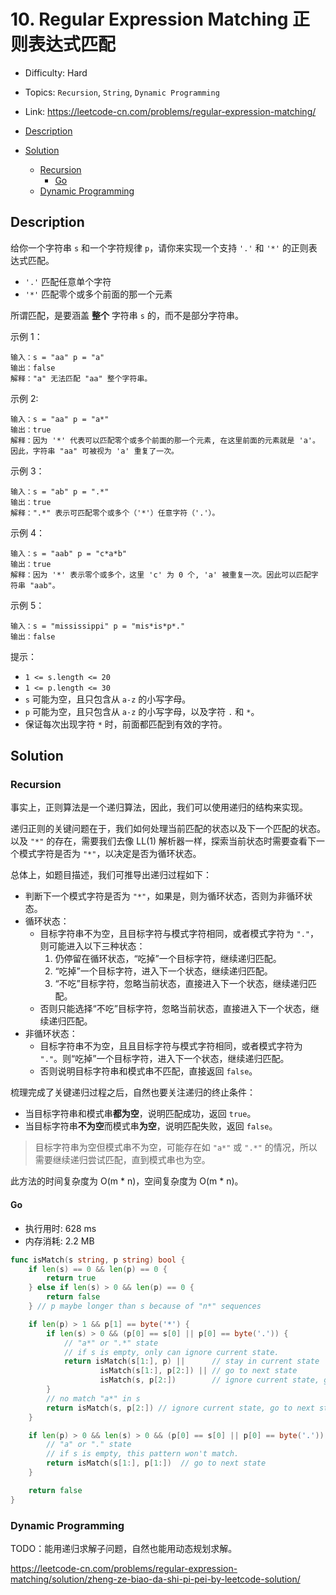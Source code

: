 <!-- omit in toc -->
# 10. Regular Expression Matching 正则表达式匹配

- Difficulty: Hard
- Topics: `Recursion`, `String`, `Dynamic Programming`
- Link: https://leetcode-cn.com/problems/regular-expression-matching/

- [Description](#description)
- [Solution](#solution)
  - [Recursion](#recursion)
    - [Go](#go)
  - [Dynamic Programming](#dynamic-programming)

## Description

给你一个字符串 `s` 和一个字符规律 `p`，请你来实现一个支持 `'.'` 和 `'*'` 的正则表达式匹配。

- `'.'` 匹配任意单个字符
- `'*'` 匹配零个或多个前面的那一个元素

所谓匹配，是要涵盖 **整个** 字符串 `s` 的，而不是部分字符串。

示例 1：
```
输入：s = "aa" p = "a"
输出：false
解释："a" 无法匹配 "aa" 整个字符串。
```
示例 2:
```
输入：s = "aa" p = "a*"
输出：true
解释：因为 '*' 代表可以匹配零个或多个前面的那一个元素, 在这里前面的元素就是 'a'。因此，字符串 "aa" 可被视为 'a' 重复了一次。
```
示例 3：
```
输入：s = "ab" p = ".*"
输出：true
解释：".*" 表示可匹配零个或多个（'*'）任意字符（'.'）。
```
示例 4：
```
输入：s = "aab" p = "c*a*b"
输出：true
解释：因为 '*' 表示零个或多个，这里 'c' 为 0 个, 'a' 被重复一次。因此可以匹配字符串 "aab"。
```
示例 5：
```
输入：s = "mississippi" p = "mis*is*p*."
输出：false
```

提示：

- `1 <= s.length <= 20`
- `1 <= p.length <= 30`
- `s` 可能为空，且只包含从 `a-z` 的小写字母。
- `p` 可能为空，且只包含从 `a-z` 的小写字母，以及字符 `.` 和 `*`。
- 保证每次出现字符 `*` 时，前面都匹配到有效的字符。


## Solution

### Recursion

事实上，正则算法是一个递归算法，因此，我们可以使用递归的结构来实现。

递归正则的关键问题在于，我们如何处理当前匹配的状态以及下一个匹配的状态。以及 `"*"` 的存在，需要我们去像 LL(1) 解析器一样，探索当前状态时需要查看下一个模式字符是否为 `"*"`，以决定是否为循环状态。

总体上，如题目描述，我们可推导出递归过程如下：

- 判断下一个模式字符是否为 `"*"`，如果是，则为循环状态，否则为非循环状态。
- 循环状态：
    - 目标字符串不为空，且目标字符与模式字符相同，或者模式字符为 `"."`，则可能进入以下三种状态：
        1. 仍停留在循环状态，“吃掉”一个目标字符，继续递归匹配。
        2. “吃掉”一个目标字符，进入下一个状态，继续递归匹配。
        3. “不吃”目标字符，忽略当前状态，直接进入下一个状态，继续递归匹配。
    - 否则只能选择“不吃”目标字符，忽略当前状态，直接进入下一个状态，继续递归匹配。
- 非循环状态：
    - 目标字符串不为空，且且目标字符与模式字符相同，或者模式字符为 `"."`。则“吃掉”一个目标字符，进入下一个状态，继续递归匹配。
    - 否则说明目标字符串和模式串不匹配，直接返回 `false`。

梳理完成了关键递归过程之后，自然也要关注递归的终止条件：

- 当目标字符串和模式串**都为空**，说明匹配成功，返回 `true`。
- 当目标字符串**不为空**而模式串**为空**，说明匹配失败，返回 `false`。

> 目标字符串为空但模式串不为空，可能存在如 `"a*"` 或 `".*"` 的情况，所以需要继续递归尝试匹配，直到模式串也为空。

此方法的时间复杂度为 O(m * n)，空间复杂度为 O(m * n)。

#### Go

- 执行用时: 628 ms
- 内存消耗: 2.2 MB

```go
func isMatch(s string, p string) bool {
    if len(s) == 0 && len(p) == 0 {
        return true
    } else if len(s) > 0 && len(p) == 0 {
        return false
    } // p maybe longer than s because of "n*" sequences

    if len(p) > 1 && p[1] == byte('*') {
        if len(s) > 0 && (p[0] == s[0] || p[0] == byte('.')) {
            // "a*" or ".*" state
            // if s is empty, only can ignore current state.
            return isMatch(s[1:], p) ||      // stay in current state
                    isMatch(s[1:], p[2:]) || // go to next state
                    isMatch(s, p[2:])        // ignore current state, go to next state
        }
        // no match "a*" in s
        return isMatch(s, p[2:]) // ignore current state, go to next state
    }

    if len(p) > 0 && len(s) > 0 && (p[0] == s[0] || p[0] == byte('.')) {
        // "a" or "." state
        // if s is empty, this pattern won't match.
        return isMatch(s[1:], p[1:])  // go to next state
    }

    return false
}
```

### Dynamic Programming

TODO：能用递归求解子问题，自然也能用动态规划求解。

https://leetcode-cn.com/problems/regular-expression-matching/solution/zheng-ze-biao-da-shi-pi-pei-by-leetcode-solution/
